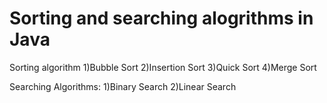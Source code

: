 # Sorting and searching alogrithms in Java
Sorting algorithm 
1)Bubble Sort
2)Insertion Sort
3)Quick Sort
4)Merge Sort

Searching Algorithms:
1)Binary Search
2)Linear Search
